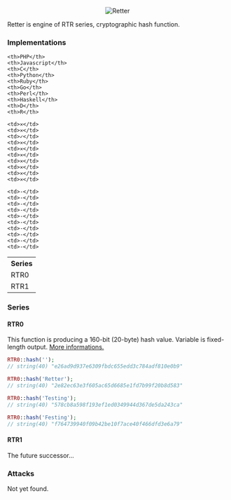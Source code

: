 <p align="center">
 	<img src="https://raw.github.com/MaciejCzyzewski/Retter/gh-pages/Retter.png" alt="Retter"/>
</p>

Retter is engine of RTR series, cryptographic hash function.

### Implementations

<table width="100%">
  <tr>
    <th width="100%">Series</th>
    
    <th>PHP</th>
    <th>Javascript</th>
    <th>C</th>
    <th>Python</th>
    <th>Ruby</th>
    <th>Go</th>
    <th>Perl</th>
    <th>Haskell</th>
    <th>D</th>
    <th>R</th>
  </tr>
  <tr>
    <td>RTR0</td>
    
    <td>✕</td>
    <td>✕</td>
    <td>✓</td>
    <td>✕</td>
    <td>✕</td>
    <td>✕</td>
    <td>✕</td>
    <td>✕</td>
    <td>✕</td>
    <td>✕</td>
  </tr>
  <tr>
    <td>RTR1</td>
    
    <td>-</td>
    <td>-</td>
    <td>-</td>
    <td>-</td>
    <td>-</td>
    <td>-</td>
    <td>-</td>
    <td>-</td>
    <td>-</td>
    <td>-</td>
  </tr>
</table>

### Series

#### RTR0

This function is producing a 160-bit (20-byte) hash value. Variable is fixed-length output. <a href="https://github.com/MaciejCzyzewski/Retter/tree/master/RTR0">More informations.</a>

```php
RTR0::hash('');
// string(40) "e26ad9d937e6309fbdc655edd3c784adf810e0b9"

RTR0::hash('Retter');
// string(40) "2e82ec63e3f605ac65d6685e1fd7b99f20b8d583"

RTR0::hash('Testing');
// string(40) "578cb8a598f193ef1ed0349944d367de5da243ca"

RTR0::hash('Festing');
// string(40) "f764739940f09b42be10f7ace40f466dfd3e6a79"
```

#### RTR1

The future successor...

### Attacks

Not yet found.
